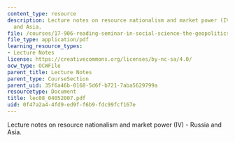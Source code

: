 ```yaml
---
content_type: resource
description: Lecture notes on resource nationalism and market power (IV) - Russia
  and Asia.
file: /courses/17-906-reading-seminar-in-social-science-the-geopolitics-and-geoeconomics-of-global-energy-spring-2007/0f47a2a44fd9ed9ff6b9fdc99fcf167e_lec08_04052007.pdf
file_type: application/pdf
learning_resource_types:
- Lecture Notes
license: https://creativecommons.org/licenses/by-nc-sa/4.0/
ocw_type: OCWFile
parent_title: Lecture Notes
parent_type: CourseSection
parent_uid: 35f6a46b-0168-5d6f-b721-7aba5629799a
resourcetype: Document
title: lec08_04052007.pdf
uid: 0f47a2a4-4fd9-ed9f-f6b9-fdc99fcf167e
---
```

Lecture notes on resource nationalism and market power (IV) - Russia and Asia.
